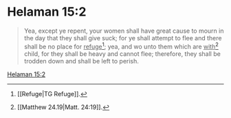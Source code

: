 # Helaman 15:2

> Yea, except ye repent, your women shall have great cause to mourn in the day that they shall give suck; for ye shall attempt to flee and there shall be no place for <u>refuge</u>[^a]; yea, and wo unto them which are <u>with</u>[^b] child, for they shall be heavy and cannot flee; therefore, they shall be trodden down and shall be left to perish.

[Helaman 15:2](https://www.churchofjesuschrist.org/study/scriptures/bofm/hel/15?lang=eng&id=p2#p2)


[^a]: [[Refuge|TG Refuge]].  
[^b]: [[Matthew 24.19|Matt. 24:19]].  
